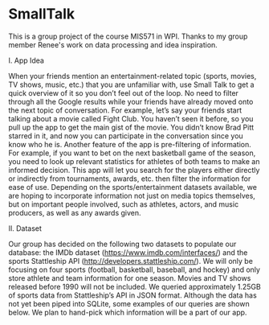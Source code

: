 # SmallTalk
This is a group project of the course MIS571 in WPI. Thanks to my group member Renee's work on data processing and idea inspiration.

I. App Idea
 
  When your friends mention an entertainment-related topic (sports, movies, TV shows, music, etc.) that you are unfamiliar with, use Small Talk to get a quick overview of it so you don’t feel out of the loop. No need to filter through all the Google results while your friends have already moved onto the next topic of conversation.
  For example, let’s say your friends start talking about a movie called Fight Club. You haven’t seen it before, so you pull up the app to get the main gist of the movie. You didn’t know Brad Pitt starred in it, and now you can participate in the conversation since you know who he is.
  Another feature of the app is pre-filtering of information. For example, if you want to bet on the next basketball game of the season, you need to look up relevant statistics for athletes of both teams to make an informed decision. This app will let you search for the players either directly or indirectly from tournaments, awards, etc. then filter the information for ease of use.
  Depending on the sports/entertainment datasets available, we are hoping to incorporate information not just on media topics themselves, but on important people involved, such as athletes, actors, and music producers, as well as any awards given.
 
II. Dataset
 
  Our group has decided on the following two datasets to populate our database: the IMDb dataset (https://www.imdb.com/interfaces/) and the sports Stattleship API (http://developers.stattleship.com/). We will only be focusing on four sports (football, basketball, baseball, and hockey) and only store athlete and team information for one season. Movies and TV shows released before 1990 will not be included.
  We queried approximately 1.25GB of sports data from Stattleship’s API in JSON format. Although the data has not yet been piped into SQLite, some examples of our queries are shown below. We plan to hand-pick which information will be a part of our app.
